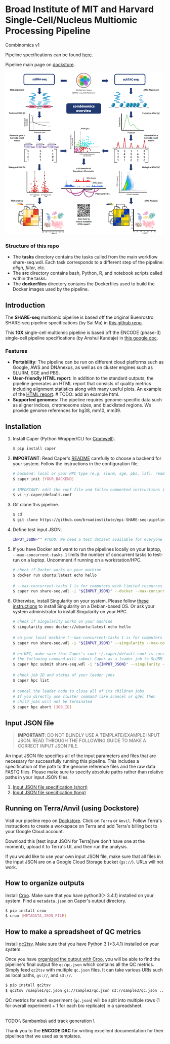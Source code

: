 # Broad Institute of MIT and Harvard Single-Cell/Nucleus Multiomic Processing Pipeline

Combinomics v1

Pipeline specifications can be found [here](https://docs.google.com/document/d/1J-NWpDLkEGLsLjVe6h6-Rx4nxzTdgy1TJZvuMnYiiyg/edit?usp=sharing).

Pipeline main page on [dockstore](https://dockstore.org/workflows/github.com/broadinstitute/epi-SHARE-seq-pipeline/SHARE-seq:release?tab=info).

<p align="center">
  <img src="docs/images/pipeline_overview.png" alt="Pipeline overview." />
</p>

### Structure of this repo
* The **tasks** directory contains the tasks called from the main workflow share-seq.wdl. Each task corresponds to a different step of the pipeline: *align*, *filter*, etc.
* The **src** directory contains bash, Python, R, and notebook scripts called within the tasks.
* The **dockerfiles** directory contains the Dockerfiles used to build the Docker images used by the pipeline.

## Introduction

The **SHARE-seq** multiomic pipeline is based off the original Buenrostro SHARE-seq pipeline specifications (by Sai Ma) in [this github repo](https://github.com/masai1116/SHARE-seq-alignment).

This **10X** single-cell multiomic pipeline is based off the ENCODE (phase-3) single-cell pipeline specifications (by Anshul Kundaje) in [this google doc](https://docs.google.com/document/u/2/d/e/2PACX-1vTlgtT4WeXbvRicybUHXnhZs8RKyB4EkTbcWooQ6qBxxQ_zIHpFEVHy38D5lC_s8_YDGfUTsyomJcs3/pub).

### Features

* **Portability**: The pipeline can be run on different cloud platforms such as Google, AWS and DNAnexus, as well as on cluster engines such as SLURM, SGE and PBS.
* **User-friendly HTML report**: In addition to the standard outputs, the pipeline generates an HTML report that consists of quality metrics including alignment statistics along with many useful plots. An example of the [HTML report](). # TODO: add an example html.
* **Supported genomes**: The pipeline requires genome-specific data such as aligner indices, chromosome sizes, and blacklisted regions. We provide genome references for hg38, mm10, mm39.

## Installation

1) Install Caper (Python Wrapper/CLI for [Cromwell](https://github.com/broadinstitute/cromwell)).
	```bash
	$ pip install caper
	```

2) **IMPORTANT**: Read Caper's [README](https://github.com/ENCODE-DCC/caper/blob/master/README.md) carefully to choose a backend for your system. Follow the instructions in the configuration file.
	```bash
	# backend: local or your HPC type (e.g. slurm, sge, pbs, lsf). read Caper's README carefully.
	$ caper init [YOUR_BACKEND]

	# IMPORTANT: edit the conf file and follow commented instructions in there
	$ vi ~/.caper/default.conf
	```

3) Git clone this pipeline.
	```bash
	$ cd
	$ git clone https://github.com/broadinstitute/epi-SHARE-seq-pipeline/ #TODO: This should point to the release
	```

4) Define test input JSON.
	```bash
	INPUT_JSON="" #TODO: We need a test dataset available for everyone
	```

5) If you have Docker and want to run the pipelines locally on your laptop, `--max-concurrent-tasks 1` limits the number of concurrent tasks to test-run on a laptop. Uncomment if running on a workstation/HPC.
	```bash
	# check if Docker works on your machine
	$ docker run ubuntu:latest echo hello

	# --max-concurrent-tasks 1 is for computers with limited resources
	$ caper run share-seq.wdl -i "${INPUT_JSON}" --docker --max-concurrent-tasks 1
	```

6) Otherwise, install Singularity on your system. Please follow [these instructions](https://neuro.debian.net/install_pkg.html?p=singularity-container) to install Singularity on a Debian-based OS. Or ask your system administrator to install Singularity on your HPC.
	```bash
	# check if Singularity works on your machine
	$ singularity exec docker://ubuntu:latest echo hello

	# on your local machine (--max-concurrent-tasks 1 is for computers with limited resources)
	$ caper run share-seq.wdl -i "${INPUT_JSON}" --singularity --max-concurrent-tasks 1

	# on HPC, make sure that Caper's conf ~/.caper/default.conf is correctly configured to work with your HPC
    # the following command will submit Caper as a leader job to SLURM with Singularity
    $ caper hpc submit share-seq.wdl -i "${INPUT_JSON}" --singularity --leader-job-name ANY_GOOD_LEADER_JOB_NAME

    # check job ID and status of your leader jobs
    $ caper hpc list

    # cancel the leader node to close all of its children jobs
    # If you directly use cluster command like scancel or qdel then
    # child jobs will not be terminated
    $ caper hpc abort [JOB_ID]
	```

## Input JSON file

> **IMPORTANT**: DO NOT BLINDLY USE A TEMPLATE/EXAMPLE INPUT JSON. READ THROUGH THE FOLLOWING GUIDE TO MAKE A CORRECT INPUT JSON FILE.

An input JSON file specifies all of the input parameters and files that are necessary for successfully running this pipeline. This includes a specification of the path to the genome reference files and the raw data FASTQ files. Please make sure to specify absolute paths rather than relative paths in your input JSON files.

1) [Input JSON file specification (short)](docs/input_short.md)
2) [Input JSON file specification (long)](docs/input.md)


## Running on Terra/Anvil (using Dockstore)

Visit our pipeline repo on [Dockstore](https://dockstore.org/my-workflows/github.com/broadinstitute/epi-SHARE-seq-pipeline/SHARE-seq). Click on `Terra` or `Anvil`. Follow Terra's instructions to create a workspace on Terra and add Terra's billing bot to your Google Cloud account.

Download this [test input JSON for Terra](we don't have one at the moment), upload it to Terra's UI, and then run the analysis.

If you would like to use your own input JSON file, make sure that all files in the input JSON are on a Google Cloud Storage bucket (`gs://`). URLs will not work.

## How to organize outputs

Install [Croo](https://github.com/ENCODE-DCC/croo#installation). Make sure that you have python3(> 3.4.1) installed on your system. Find a `metadata.json` on Caper's output directory.

```bash
$ pip install croo
$ croo [METADATA_JSON_FILE]
```

## How to make a spreadsheet of QC metrics

Install [qc2tsv](https://github.com/ENCODE-DCC/qc2tsv#installation). Make sure that you have Python 3 (>3.4.1) installed on your system. 

Once you have [organized the output with Croo](#how-to-organize-outputs), you will be able to find the pipeline's final output file `qc/qc.json` which contains all the QC metrics. Simply feed `qc2tsv` with multiple `qc.json` files. It can take various URIs such as local paths, `gs://`, and `s3://`.

```bash
$ pip install qc2tsv
$ qc2tsv /sample1/qc.json gs://sample2/qc.json s3://sample3/qc.json ... > spreadsheet.tsv
```

QC metrics for each experiment (`qc.json`) will be split into multiple rows (1 for overall experiment + 1 for each bio replicate) in a spreadsheet.

<br>
TODO:\
Sambamba\
add track generation \

Thank you to the **ENCODE DAC** for writing excellent documentation for their pipelines that we used as templates.
